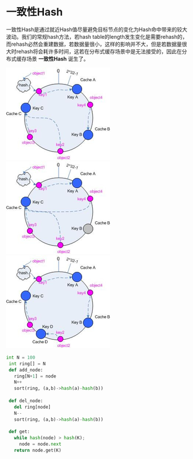 # 一致性Hash

一致性Hash是通过就近Hash值尽量避免目标节点的变化为Hash命中带来的较大波动。我们的常规hash方法，若hash table的length发生变化是需要rehash的，而rehash必然会重建数据，若数据量很小，这样的影响并不大，但是若数据量很大时rehash将会耗许多时间，这若在分布式缓存场景中是无法接受的，因此在分布式缓存场景 **一致性Hash** 诞生了。

![](一致性hash-1.png)![](一致性Hash-2.png)  
![](一致性Hash-3.png)

```py
int N = 100
 int ring[] = N
 def add_node:
   ring[N+1] = node
   N++
   sort(ring, (a,b)->hash(a)-hash(b))

 def del_node:
   del ring[node]
   N--
   sort(ring, (a,b)->hash(a)-hash(b))

 def get:
   while hash(node) > hash(K);
     node = node.next
   return node.get(K)
```



